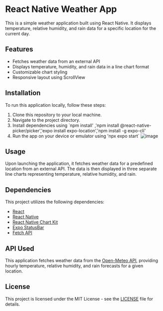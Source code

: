 # React Native Weather App

This is a simple weather application built using React Native. It displays temperature, relative humidity, and rain data for a specific location for the current day.

## Features

- Fetches weather data from an external API
- Displays temperature, humidity, and rain data in a line chart format
- Customizable chart styling
- Responsive layout using ScrollView

## Installation

To run this application locally, follow these steps:

1. Clone this repository to your local machine.
2. Navigate to the project directory.
3. Install dependencies using `npm install' ,'npm install @react-native-picker/picker','expo install expo-location','npm install -g expo-cli'
4. Run the app on your device or emulator using 'npx expo start`
   ![image](https://github.com/HugoLi0213/weatherapp/assets/66012674/650fde9d-8e44-4a94-9000-b9a3a58601f6)


## Usage

Upon launching the application, it fetches weather data for a predefined location from an external API. The data is then displayed in three separate line charts representing temperature, relative humidity, and rain.

## Dependencies

This project utilizes the following dependencies:

- [React](https://reactjs.org/)
- [React Native](https://reactnative.dev/)
- [React Native Chart Kit](https://github.com/indiespirit/react-native-chart-kit)
- [Expo StatusBar](https://docs.expo.dev/versions/latest/react-native/statusbar/)
- [Fetch API](https://developer.mozilla.org/en-US/docs/Web/API/Fetch_API)

## API Used

This application fetches weather data from the [Open-Meteo API](https://open-meteo.com/), providing hourly temperature, relative humidity, and rain forecasts for a given location.


## License

This project is licensed under the MIT License - see the [LICENSE](LICENSE) file for details.
